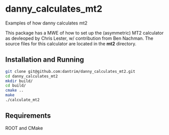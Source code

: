 # danny_calculates_mt2
Examples of how danny calculates mt2

This package has a MWE of how to set up the (asymmetric) MT2 calculator as devleoped by Chris Lester, w/ contribution from Ben Nachman. The source files for this calculator are located in the **mt2** directory.

## Installation and Running

```bash
git clone git@github.com:dantrim/danny_calculates_mt2.git
cd danny_calculates_mt2
mkdir build/
cd build/
cmake ..
make
./calculate_mt2
```

## Requirements
ROOT and CMake
